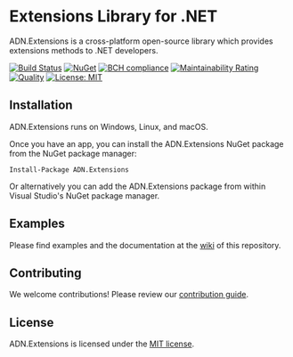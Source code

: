 # Extensions Library for .NET

ADN.Extensions is a cross-platform open-source library which provides extensions methods to .NET developers.

[![Build Status](https://travis-ci.org/andresdigiovanni/ADN.Extensions.svg?branch=master)](https://travis-ci.org/andresdigiovanni/ADN.Extensions)
[![NuGet](https://img.shields.io/nuget/v/ADN.Extensions.svg)](https://www.nuget.org/packages/ADN.Extensions/)
[![BCH compliance](https://bettercodehub.com/edge/badge/andresdigiovanni/ADN.Extensions?branch=master)](https://bettercodehub.com/)
[![Maintainability Rating](https://sonarcloud.io/api/project_badges/measure?project=andresdigiovanni_ADN.Extensions&metric=sqale_rating)](https://sonarcloud.io/dashboard?id=andresdigiovanni_ADN.Extensions)
[![Quality](https://sonarcloud.io/api/project_badges/measure?project=andresdigiovanni_ADN.Extensions&metric=alert_status)](https://sonarcloud.io/dashboard?id=andresdigiovanni_ADN.Extensions)
[![License: MIT](https://img.shields.io/badge/License-MIT-yellow.svg)](https://opensource.org/licenses/MIT)

## Installation

ADN.Extensions runs on Windows, Linux, and macOS.

Once you have an app, you can install the ADN.Extensions NuGet package from the NuGet package manager:

```
Install-Package ADN.Extensions
```

Or alternatively you can add the ADN.Extensions package from within Visual Studio's NuGet package manager.

## Examples

Please find examples and the documentation at the [wiki](https://github.com/andresdigiovanni/ADN.Extensions/wiki) of this repository.

## Contributing

We welcome contributions! Please review our [contribution guide](CONTRIBUTING.md).

## License

ADN.Extensions is licensed under the [MIT license](LICENSE).
